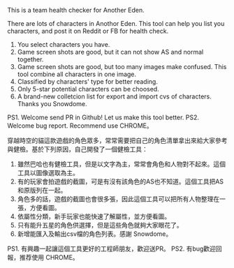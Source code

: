 This is a team health checker for Another Eden.

There are lots of characters in Anothor Eden. This tool can help you list you characters, and post it on Reddit or FB for health check.
1. You select characters you have. 
2. Game screen shots are good, but it can not show AS and normal together.
3. Game screen shots are good, but too many images make confused. This tool combine all characters in one image.
4. Classified by characters' type for better reading.
5. Only 5-star potential characters can be choosed.
6. A brand-new colletcion list for export and import cvs of characters. Thanks you Snowdome.

PS1. Welcome send PR in Github! Let us make this tool better.
PS2. Welcome bug report. Recommend use CHROME。


穿越時空的貓這款遊戲的角色眾多，常常需要把自己的角色清單拿出來給大家參考與健檢。基於下列原因，自己開發了一個健檢工具：
1. 雖然巴哈也有健檢工具，但是以文字為主，常常會角色和人物對不起來。這個工具以圖像選取為主。
2. 有的玩家會拍遊戲的截圖，可是有沒有該角色的AS也不知道。這個工具把AS和原版列在一起。
3. 角色多的話，遊戲的截圖也會很多張，因此這個工具可以把所有人物整理在一張，方便看圖。
4. 依屬性分類，新手玩家也能快速了解屬性，並方便看圖。
5. 只有能升五星的角色供選擇，但是這些角色就夠大家眼花了。
6. 新增能匯入及輸出csv檔的角色列表。感謝 Snowdome。

PS1. 有興趣一起讓這個工具更好的工程師朋友，歡迎送PR。
PS2. 有bug歡迎回報，推荐使用 CHROME。